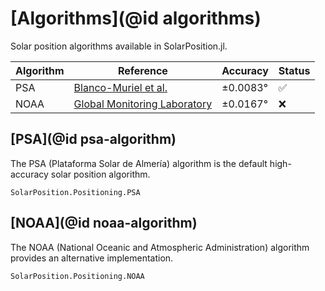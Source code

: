 # [Algorithms](@id algorithms)

Solar position algorithms available in SolarPosition.jl.

| Algorithm | Reference                                                                                       | Accuracy | Status |
| --------- | ----------------------------------------------------------------------------------------------- | -------- | ------ |
| PSA       | [Blanco-Muriel et al.](https://www.sciencedirect.com/science/article/abs/pii/S0038092X00001560) | ±0.0083° | ✅     |
| NOAA      | [Global Monitoring Laboratory](https://gml.noaa.gov/grad/solcalc/calcdetails.html)              | ±0.0167° | ❌     |

## [PSA](@id psa-algorithm)

The PSA (Plataforma Solar de Almería) algorithm is the default high-accuracy solar position algorithm.

```@docs
SolarPosition.Positioning.PSA
```

## [NOAA](@id noaa-algorithm)

The NOAA (National Oceanic and Atmospheric Administration) algorithm provides an alternative implementation.

```@docs
SolarPosition.Positioning.NOAA
```
